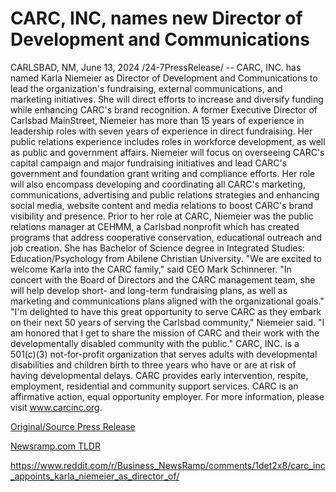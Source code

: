 # CARC, INC, names new Director of Development and Communications

CARLSBAD, NM, June 13, 2024 /24-7PressRelease/ -- CARC, INC. has named Karla Niemeier as Director of Development and Communications to lead the organization's fundraising, external communications, and marketing initiatives. She will direct efforts to increase and diversify funding while enhancing CARC's brand recognition.  A former Executive Director of Carlsbad MainStreet, Niemeier has more than 15 years of experience in leadership roles with seven years of experience in direct fundraising. Her public relations experience includes roles in workforce development, as well as public and government affairs.   Niemeier will focus on overseeing CARC's capital campaign and major fundraising initiatives and lead CARC's government and foundation grant writing and compliance efforts. Her role will also encompass developing and coordinating all CARC's marketing, communications, advertising and public relations strategies and enhancing social media, website content and media relations to boost CARC's brand visibility and presence.   Prior to her role at CARC, Niemeier was the public relations manager at CEHMM, a Carlsbad nonprofit which has created programs that address cooperative conservation, educational outreach and job creation. She has Bachelor of Science degree in Integrated Studies: Education/Psychology from Abilene Christian University.  "We are excited to welcome Karla into the CARC family," said CEO Mark Schinnerer. "In concert with the Board of Directors and the CARC management team, she will help develop short- and long-term fundraising plans, as well as marketing and communications plans aligned with the organizational goals."  "I'm delighted to have this great opportunity to serve CARC as they embark on their next 50 years of serving the Carlsbad community," Niemeier said. "I am honored that I get to share the mission of CARC and their work with the developmentally disabled community with the public."  CARC, INC. is a 501(c)(3) not-for-profit organization that serves adults with developmental disabilities and children birth to three years who have or are at risk of having developmental delays. CARC provides early intervention, respite, employment, residential and community support services. CARC is an affirmative action, equal opportunity employer. For more information, please visit www.carcinc.org. 

[Original/Source Press Release](https://www.24-7pressrelease.com/press-release/511696/carc-inc-names-new-director-of-development-and-communications)
                    

[Newsramp.com TLDR](None) 

https://www.reddit.com/r/Business_NewsRamp/comments/1det2x8/carc_inc_appoints_karla_niemeier_as_director_of/